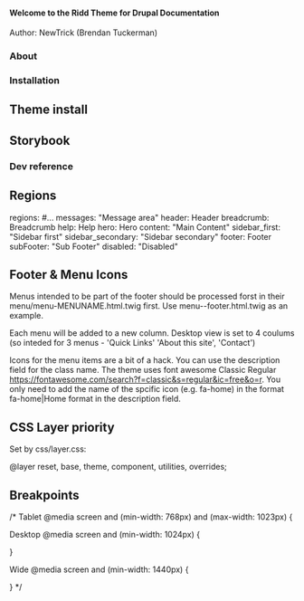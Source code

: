 #### Welcome to the Ridd Theme for Drupal Documentation ####

Author: NewTrick (Brendan Tuckerman)


### About ###


### Installation ###

## Theme install ##

## Storybook ##


### Dev reference ###

## Regions ##

regions:
  #...
  messages: "Message area"
  header: Header
  breadcrumb: Breadcrumb
  help: Help
  hero: Hero
  content: "Main Content"
  sidebar_first: "Sidebar first"
  sidebar_secondary: "Sidebar secondary"
  footer: Footer
  subFooter: "Sub Footer"
  disabled: "Disabled"


  ## Footer & Menu Icons ##

  Menus intended to be part of the footer should be processed forst in their 
  menu/menu-MENUNAME.html.twig first. Use menu--footer.html.twig as an example.
  
  Each menu will be added to a new column. Desktop view is set to 4 coulums (so 
  inteded for 3 menus - 'Quick Links' 'About this site', 'Contact')

  Icons for the menu items are a bit of a hack. You can use the description field
  for the class name. The theme uses font awesome Classic Regular https://fontawesome.com/search?f=classic&s=regular&ic=free&o=r. You only need to add the
  name of the spcific icon (e.g. fa-home) in the format fa-home|Home format in the 
  description field.

## CSS Layer priority ##

Set by css/layer.css:

@layer reset, base, theme, component, utilities, overrides; 

## Breakpoints ##

/* Tablet
@media screen and (min-width: 768px) and (max-width: 1023px) {

  Desktop 
  @media screen and (min-width: 1024px) {

  }

   Wide 
  @media screen and (min-width: 1440px)  {

  }
  */
